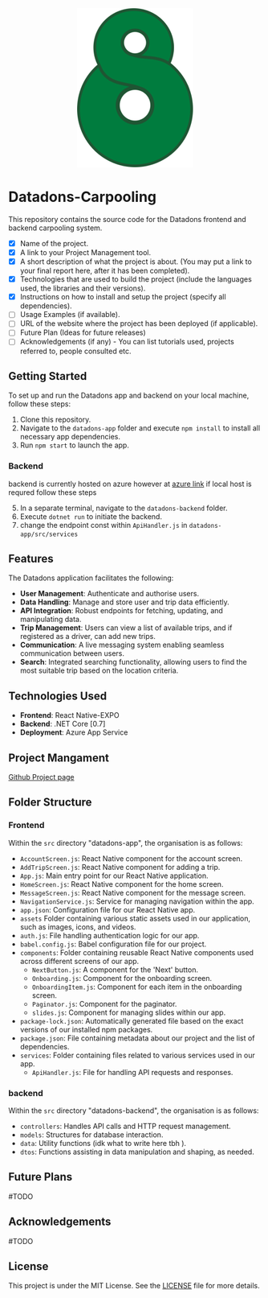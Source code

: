 <div align="center">
    <img src="datadons-app/assets/logo.png" alt="Toshka Lakes Project">
</div>

# Datadons-Carpooling

This repository contains the source code for the Datadons frontend and backend carpooling system.
- [x] Name of the project.
- [x] A link to your Project Management tool.
- [x] A short description of what the project is about. (You may put a link to your final report here, after it has been completed).
- [x] Technologies that are used to build the project (include the languages used, the libraries and their versions).
- [x] Instructions on how to install and setup the project (specify all dependencies).
- [ ] Usage Examples (if available).
- [ ] URL of the website where the project has been deployed (if applicable).
- [ ] Future Plan (Ideas for future releases)
- [ ] Acknowledgements (if any) - You can list tutorials used, projects referred to, people consulted etc.

## Getting Started

To set up and run the Datadons app and backend on your local machine, follow these steps:

1. Clone this repository.
2. Navigate to the `datadons-app` folder and execute `npm install` to install all necessary app dependencies.
3. Run `npm start` to launch the app.

### Backend
backend is currently hosted on azure however at [azure link](https://datadons2.azurewebsites.net/swagger/index.html) if local host is requred follow these steps

5. In a separate terminal, navigate to the `datadons-backend` folder.
6. Execute `dotnet run` to initiate the backend.
7. change the endpoint const within ```ApiHandler.js``` in `datadons-app/src/services`

## Features

The Datadons application facilitates the following:

- **User Management**: Authenticate and authorise users.
- **Data Handling**: Manage and store user and trip data efficiently.
- **API Integration**: Robust endpoints for fetching, updating, and manipulating data.
- **Trip Management**: Users can view a list of available trips, and if registered as a driver, can add new trips.
- **Communication**: A live messaging system enabling seamless communication between users.
- **Search**: Integrated searching functionality, allowing users to find the most suitable trip based on the location criteria.

## Technologies Used

- **Frontend**: React Native-EXPO
- **Backend**: .NET Core [0.7]
- **Deployment**: Azure App Service

## Project Mangament
[Github Project page](https://github.com/orgs/uoa-compsci399-s2-2023/projects/1)


## Folder Structure

### Frontend
Within the `src` directory "datadons-app", the organisation is as follows:

- ```AccountScreen.js```: React Native component for the account screen.
- ```AddTripScreen.js```: React Native component for adding a trip.
- ```App.js```: Main entry point for our React Native application.
- ```HomeScreen.js```: React Native component for the home screen.
- ```MessageScreen.js```: React Native component for the message screen.
- ```NavigationService.js```: Service for managing navigation within the app.
- ```app.json```: Configuration file for our React Native app.
- ```assets``` Folder containing various static assets used in our application, such as images, icons, and videos.
- ```auth.js```: File handling authentication logic for our app.
- ```babel.config.js```: Babel configuration file for our project.
- ```components```: Folder containing reusable React Native components used across different screens of our app.
  - ```NextButton.js```: A component for the 'Next' button.
  - ```Onboarding.js```: Component for the onboarding screen.
  - ```OnboardingItem.js```: Component for each item in the onboarding screen.
  - ```Paginator.js```: Component for the paginator.
  - ```slides.js```: Component for managing slides within our app.
- ```package-lock.json```: Automatically generated file based on the exact versions of our installed npm packages.
- ```package.json```: File containing metadata about our project and the list of dependencies.
- ```services```: Folder containing files related to various services used in our app.
  - ```ApiHandler.js```: File for handling API requests and responses.

### backend
Within the `src` directory "datadons-backend", the organisation is as follows:

- `controllers`: Handles API calls and HTTP request management.
- `models`: Structures for database interaction.
- `data`: Utility functions (idk what to write here tbh ).
- `dtos`: Functions assisting in data manipulation and shaping, as needed.

## Future Plans

#TODO

## Acknowledgements

#TODO

## License

This project is under the MIT License. See the [LICENSE](LICENSE) file for more details.
